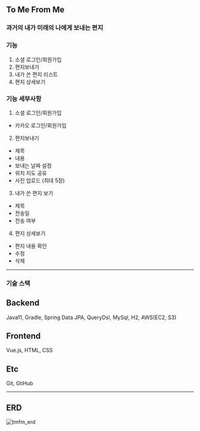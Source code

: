 ## To Me From Me
### 과거의 내가 미래의 나에게 보내는 편지

### 기능
1. 소셜 로그인/회원가입
2. 편지보내기
3. 내가 쓴 편지 리스트
4. 편지 상세보기

### 기능 세부사항
1. 소셜 로그인/회원가입
  - 카카오 로그인/회원가입
  
2. 편지보내기
  - 제목
  - 내용
  - 보내는 날짜 설정
  - 위치 지도 공유
  - 사진 업로드 (최대 5장)
  
3. 내가 쓴 편지 보기
  - 제목
  - 전송일
  - 전송 여부
  
4. 편지 상세보기
  - 편지 내용 확인
  - 수정
  - 삭제

-----

### 기술 스택
## Backend
Java11, Gradle, Spring Data JPA, QueryDsl, MySql, H2, AWS(EC2, S3)

## Frontend
Vue.js, HTML, CSS

## Etc
Git, GtiHub

------

## ERD
![tmfm_erd](https://user-images.githubusercontent.com/82077746/176989639-dd3d7096-cd3d-448e-8be8-3ffee56c0a62.png)
